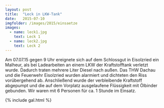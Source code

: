 ```yaml
---
layout: post
title:  "Leck in LKW-Tank"
date:   2015-07-10
imgfolder: /images/2015/einsaetze
images:
  - name: leck1.jpg
    text: Leck 1
  - name: leck2.jpg
    text: Leck 2
---
```


Am 07.07.15 gegen 9 Uhr ereignete sich auf dem Schlossgut in Eisolzried ein Malheur, als bei Ladearbeiten an einem LKW der Kraftstofftank verletzt wurde. Dadurch traten mehrere Liter Diesel nach außen. Das THW Dachau und die Feuerwehr Eisolzried wurden alarmiert und dichteten den Riss vorübergehend ab. Anschließend wurde der verbleibende Kraftstoff abgepumpt und die auf dem Vorplatz ausgelaufene Flüssigkeit mit Ölbinder gebunden. Wir waren mit 6 Personen für ca. 1 Stunde im Einsatz.

{% include gal.html %}

